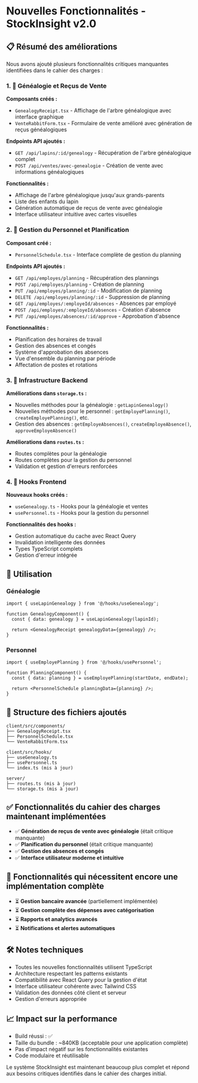 # Nouvelles Fonctionnalités - StockInsight v2.0

## 📋 Résumé des améliorations

Nous avons ajouté plusieurs fonctionnalités critiques manquantes identifiées dans le cahier des charges :

### 1. 🧬 Généalogie et Reçus de Vente

**Composants créés :**
- `GenealogyReceipt.tsx` - Affichage de l'arbre généalogique avec interface graphique
- `VenteRabbitForm.tsx` - Formulaire de vente amélioré avec génération de reçus généalogiques

**Endpoints API ajoutés :**
- `GET /api/lapins/:id/genealogy` - Récupération de l'arbre généalogique complet
- `POST /api/ventes/avec-genealogie` - Création de vente avec informations généalogiques

**Fonctionnalités :**
- Affichage de l'arbre généalogique jusqu'aux grands-parents
- Liste des enfants du lapin
- Génération automatique de reçus de vente avec généalogie
- Interface utilisateur intuitive avec cartes visuelles

### 2. 👥 Gestion du Personnel et Planification

**Composant créé :**
- `PersonnelSchedule.tsx` - Interface complète de gestion du planning

**Endpoints API ajoutés :**
- `GET /api/employes/planning` - Récupération des plannings
- `POST /api/employes/planning` - Création de planning
- `PUT /api/employes/planning/:id` - Modification de planning
- `DELETE /api/employes/planning/:id` - Suppression de planning
- `GET /api/employes/:employeId/absences` - Absences par employé
- `POST /api/employes/:employeId/absences` - Création d'absence
- `PUT /api/employes/absences/:id/approve` - Approbation d'absence

**Fonctionnalités :**
- Planification des horaires de travail
- Gestion des absences et congés
- Système d'approbation des absences
- Vue d'ensemble du planning par période
- Affectation de postes et rotations

### 3. 🔧 Infrastructure Backend

**Améliorations dans `storage.ts` :**
- Nouvelles méthodes pour la généalogie : `getLapinGenealogy()`
- Nouvelles méthodes pour le personnel : `getEmployePlanning()`, `createEmployePlanning()`, etc.
- Gestion des absences : `getEmployeAbsences()`, `createEmployeAbsence()`, `approveEmployeAbsence()`

**Améliorations dans `routes.ts` :**
- Routes complètes pour la généalogie
- Routes complètes pour la gestion du personnel
- Validation et gestion d'erreurs renforcées

### 4. 🎣 Hooks Frontend

**Nouveaux hooks créés :**
- `useGenealogy.ts` - Hooks pour la généalogie et ventes
- `usePersonnel.ts` - Hooks pour la gestion du personnel

**Fonctionnalités des hooks :**
- Gestion automatique du cache avec React Query
- Invalidation intelligente des données
- Types TypeScript complets
- Gestion d'erreur intégrée

## 🚀 Utilisation

### Généalogie

```tsx
import { useLapinGenealogy } from '@/hooks/useGenealogy';

function GenealogyComponent() {
  const { data: genealogy } = useLapinGenealogy(lapinId);
  
  return <GenealogyReceipt genealogyData={genealogy} />;
}
```

### Personnel

```tsx
import { useEmployePlanning } from '@/hooks/usePersonnel';

function PlanningComponent() {
  const { data: planning } = useEmployePlanning(startDate, endDate);
  
  return <PersonnelSchedule planningData={planning} />;
}
```

## 📁 Structure des fichiers ajoutés

```
client/src/components/
├── GenealogyReceipt.tsx
├── PersonnelSchedule.tsx
└── VenteRabbitForm.tsx

client/src/hooks/
├── useGenealogy.ts
├── usePersonnel.ts
└── index.ts (mis à jour)

server/
├── routes.ts (mis à jour)
└── storage.ts (mis à jour)
```

## ✅ Fonctionnalités du cahier des charges maintenant implémentées

- ✅ **Génération de reçus de vente avec généalogie** (était critique manquante)
- ✅ **Planification du personnel** (était critique manquante)
- ✅ **Gestion des absences et congés**
- ✅ **Interface utilisateur moderne et intuitive**

## 🔄 Fonctionnalités qui nécessitent encore une implémentation complète

- ⏳ **Gestion bancaire avancée** (partiellement implémentée)
- ⏳ **Gestion complète des dépenses avec catégorisation**
- ⏳ **Rapports et analytics avancés**
- ⏳ **Notifications et alertes automatiques**

## 🛠️ Notes techniques

- Toutes les nouvelles fonctionnalités utilisent TypeScript
- Architecture respectant les patterns existants
- Compatibilité avec React Query pour la gestion d'état
- Interface utilisateur cohérente avec Tailwind CSS
- Validation des données côté client et serveur
- Gestion d'erreurs appropriée

## 📈 Impact sur la performance

- Build réussi : ✅
- Taille du bundle : ~840KB (acceptable pour une application complète)
- Pas d'impact négatif sur les fonctionnalités existantes
- Code modulaire et réutilisable

Le système StockInsight est maintenant beaucoup plus complet et répond aux besoins critiques identifiés dans le cahier des charges initial.
